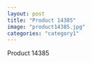 ```yaml
---
layout: post
title: "Product 14385"
image: "product14385.jpg"
categories: "category1"
---
```

Product 14385
